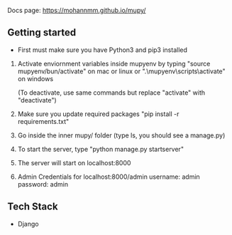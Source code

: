 Docs page: https://mohannmm.github.io/mupy/


## Getting started

   - First must make sure you have Python3 and pip3 installed


1. Activate enviornment variables inside mupyenv by typing
    "source mupyenv/bun/activate" on mac or linux
    or
    ".\mupyenv\scripts\activate" on windows

    (To deactivate, use same commands but replace "activate" with "deactivate")

2. Make sure you update required packages
    "pip install -r requirements.txt"


3. Go inside the inner mupy/ folder (type ls, you should see a manage.py)


4. To start the server, type "python manage.py startserver"


5. The server will start on localhost:8000


6. Admin Credentials for localhost:8000/admin
    username: admin
    password: admin


## Tech Stack

- Django

